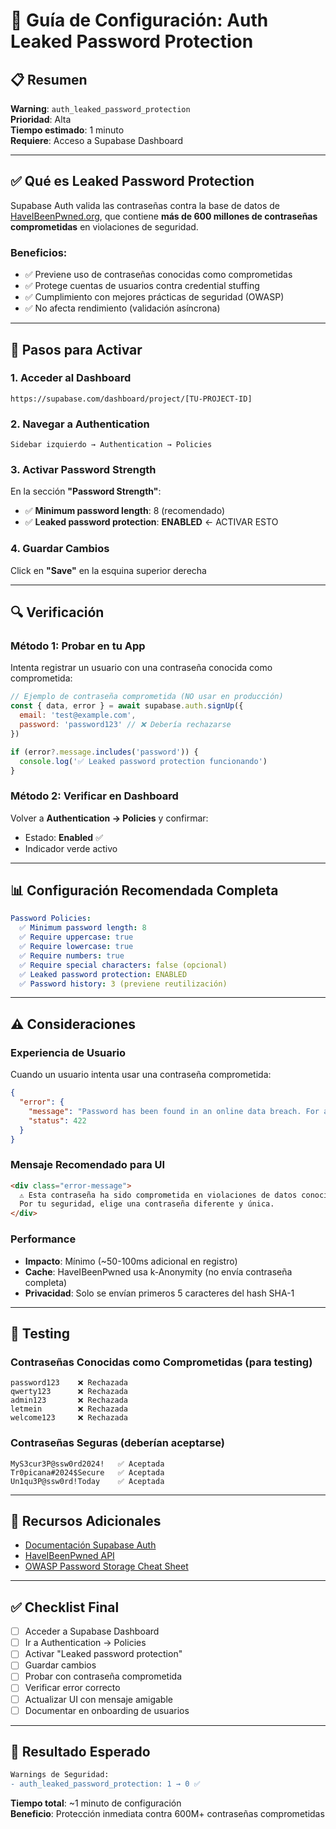 # 🔐 Guía de Configuración: Auth Leaked Password Protection

## 📋 Resumen
**Warning**: `auth_leaked_password_protection`  
**Prioridad**: Alta  
**Tiempo estimado**: 1 minuto  
**Requiere**: Acceso a Supabase Dashboard

---

## ✅ Qué es Leaked Password Protection

Supabase Auth valida las contraseñas contra la base de datos de [HaveIBeenPwned.org](https://haveibeenpwned.com/), que contiene **más de 600 millones de contraseñas comprometidas** en violaciones de seguridad.

### Beneficios:
- ✅ Previene uso de contraseñas conocidas como comprometidas
- ✅ Protege cuentas de usuarios contra credential stuffing
- ✅ Cumplimiento con mejores prácticas de seguridad (OWASP)
- ✅ No afecta rendimiento (validación asíncrona)

---

## 🚀 Pasos para Activar

### 1. Acceder al Dashboard
```
https://supabase.com/dashboard/project/[TU-PROJECT-ID]
```

### 2. Navegar a Authentication
```
Sidebar izquierdo → Authentication → Policies
```

### 3. Activar Password Strength
En la sección **"Password Strength"**:
- ✅ **Minimum password length**: 8 (recomendado)
- ✅ **Leaked password protection**: **ENABLED** ← ACTIVAR ESTO

### 4. Guardar Cambios
Click en **"Save"** en la esquina superior derecha

---

## 🔍 Verificación

### Método 1: Probar en tu App
Intenta registrar un usuario con una contraseña conocida como comprometida:
```javascript
// Ejemplo de contraseña comprometida (NO usar en producción)
const { data, error } = await supabase.auth.signUp({
  email: 'test@example.com',
  password: 'password123' // ❌ Debería rechazarse
})

if (error?.message.includes('password')) {
  console.log('✅ Leaked password protection funcionando')
}
```

### Método 2: Verificar en Dashboard
Volver a **Authentication → Policies** y confirmar:
- Estado: **Enabled** ✅
- Indicador verde activo

---

## 📊 Configuración Recomendada Completa

```yaml
Password Policies:
  ✅ Minimum password length: 8
  ✅ Require uppercase: true
  ✅ Require lowercase: true
  ✅ Require numbers: true
  ✅ Require special characters: false (opcional)
  ✅ Leaked password protection: ENABLED
  ✅ Password history: 3 (previene reutilización)
```

---

## ⚠️ Consideraciones

### Experiencia de Usuario
Cuando un usuario intenta usar una contraseña comprometida:
```json
{
  "error": {
    "message": "Password has been found in an online data breach. For account safety, please use a different password.",
    "status": 422
  }
}
```

### Mensaje Recomendado para UI
```html
<div class="error-message">
  ⚠️ Esta contraseña ha sido comprometida en violaciones de datos conocidas.
  Por tu seguridad, elige una contraseña diferente y única.
</div>
```

### Performance
- **Impacto**: Mínimo (~50-100ms adicional en registro)
- **Cache**: HaveIBeenPwned usa k-Anonymity (no envía contraseña completa)
- **Privacidad**: Solo se envían primeros 5 caracteres del hash SHA-1

---

## 🎯 Testing

### Contraseñas Conocidas como Comprometidas (para testing)
```
password123    ❌ Rechazada
qwerty123      ❌ Rechazada
admin123       ❌ Rechazada
letmein        ❌ Rechazada
welcome123     ❌ Rechazada
```

### Contraseñas Seguras (deberían aceptarse)
```
MyS3cur3P@ssw0rd2024!   ✅ Aceptada
Tr0picana#2024$Secure   ✅ Aceptada
Un1qu3P@ssw0rd!Today    ✅ Aceptada
```

---

## 📖 Recursos Adicionales

- [Documentación Supabase Auth](https://supabase.com/docs/guides/auth/password-security)
- [HaveIBeenPwned API](https://haveibeenpwned.com/API/v3)
- [OWASP Password Storage Cheat Sheet](https://cheatsheetseries.owasp.org/cheatsheets/Password_Storage_Cheat_Sheet.html)

---

## ✅ Checklist Final

- [ ] Acceder a Supabase Dashboard
- [ ] Ir a Authentication → Policies
- [ ] Activar "Leaked password protection"
- [ ] Guardar cambios
- [ ] Probar con contraseña comprometida
- [ ] Verificar error correcto
- [ ] Actualizar UI con mensaje amigable
- [ ] Documentar en onboarding de usuarios

---

## 🎉 Resultado Esperado

```diff
Warnings de Seguridad:
- auth_leaked_password_protection: 1 → 0 ✅
```

**Tiempo total**: ~1 minuto de configuración  
**Beneficio**: Protección inmediata contra 600M+ contraseñas comprometidas

